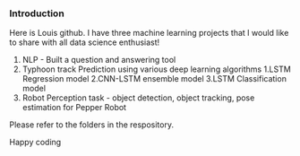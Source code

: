 ### Introduction

Here is Louis github. I have three machine learning projects that I would like to share with all data science enthusiast!

1. NLP - Built a question and answering tool
2. Typhoon track Prediction using various deep learning algorithms 1.LSTM Regression model 2.CNN-LSTM ensemble model 3.LSTM Classification model
3. Robot Perception task - object detection, object tracking, pose estimation for Pepper Robot

Please refer to the folders in the respository. 

Happy coding
